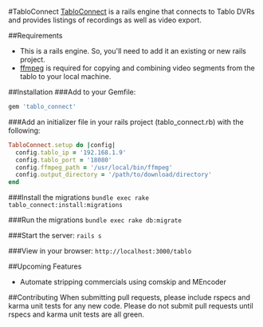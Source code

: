 #TabloConnect
[TabloConnect](http://tridnguyen.github.io/tablo_connect/) is a rails engine that connects to Tablo DVRs and provides listings of recordings as well as video export.

##Requirements
* This is a rails engine.  So, you'll need to add it an existing or new rails project.
* [ffmpeg](https://www.ffmpeg.org/) is required for copying and combining video segments from the tablo to your local machine.

##Installation
###Add to your Gemfile:

```ruby
gem 'tablo_connect'
```

###Add an initializer file in your rails project (tablo_connect.rb) with the following:

```ruby
TabloConnect.setup do |config|
  config.tablo_ip = '192.168.1.9'
  config.tablo_port = '18080'
  config.ffmpeg_path = '/usr/local/bin/ffmpeg'
  config.output_directory = '/path/to/download/directory'
end
```

###Install the migrations
```bundle exec rake tablo_connect:install:migrations```

###Run the migrations
```bundle exec rake db:migrate```

###Start the server:
```rails s```

###View in your browser:
```http://localhost:3000/tablo```

##Upcoming Features
* Automate stripping commercials using comskip and MEncoder

##Contributing
When submitting pull requests, please include rspecs and karma unit tests for any new code.  Please do not submit pull requests
until rspecs and karma unit tests are all green.